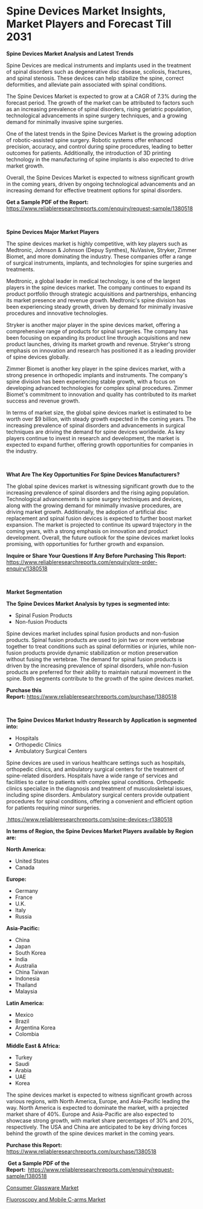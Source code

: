 <p><h1>Spine Devices Market Insights, Market Players and Forecast Till 2031</h1></p><p><strong>Spine Devices Market Analysis and Latest Trends</strong></p>
<p><p>Spine Devices are medical instruments and implants used in the treatment of spinal disorders such as degenerative disc disease, scoliosis, fractures, and spinal stenosis. These devices can help stabilize the spine, correct deformities, and alleviate pain associated with spinal conditions.</p><p>The Spine Devices Market is expected to grow at a CAGR of 7.3% during the forecast period. The growth of the market can be attributed to factors such as an increasing prevalence of spinal disorders, rising geriatric population, technological advancements in spine surgery techniques, and a growing demand for minimally invasive spine surgeries.</p><p>One of the latest trends in the Spine Devices Market is the growing adoption of robotic-assisted spine surgery. Robotic systems offer enhanced precision, accuracy, and control during spine procedures, leading to better outcomes for patients. Additionally, the introduction of 3D printing technology in the manufacturing of spine implants is also expected to drive market growth.</p><p>Overall, the Spine Devices Market is expected to witness significant growth in the coming years, driven by ongoing technological advancements and an increasing demand for effective treatment options for spinal disorders.</p></p>
<p><strong>Get a Sample PDF of the Report:&nbsp;</strong> <a href="https://www.reliableresearchreports.com/enquiry/request-sample/1380518">https://www.reliableresearchreports.com/enquiry/request-sample/1380518</a></p>
<p>&nbsp;</p>
<p><strong>Spine Devices Major Market Players</strong></p>
<p><p>The spine devices market is highly competitive, with key players such as Medtronic, Johnson & Johnson (Depuy Synthes), NuVasive, Stryker, Zimmer Biomet, and more dominating the industry. These companies offer a range of surgical instruments, implants, and technologies for spine surgeries and treatments. </p><p>Medtronic, a global leader in medical technology, is one of the largest players in the spine devices market. The company continues to expand its product portfolio through strategic acquisitions and partnerships, enhancing its market presence and revenue growth. Medtronic's spine division has been experiencing steady growth, driven by demand for minimally invasive procedures and innovative technologies.</p><p>Stryker is another major player in the spine devices market, offering a comprehensive range of products for spinal surgeries. The company has been focusing on expanding its product line through acquisitions and new product launches, driving its market growth and revenue. Stryker's strong emphasis on innovation and research has positioned it as a leading provider of spine devices globally.</p><p>Zimmer Biomet is another key player in the spine devices market, with a strong presence in orthopedic implants and instruments. The company's spine division has been experiencing stable growth, with a focus on developing advanced technologies for complex spinal procedures. Zimmer Biomet's commitment to innovation and quality has contributed to its market success and revenue growth.</p><p>In terms of market size, the global spine devices market is estimated to be worth over $9 billion, with steady growth expected in the coming years. The increasing prevalence of spinal disorders and advancements in surgical techniques are driving the demand for spine devices worldwide. As key players continue to invest in research and development, the market is expected to expand further, offering growth opportunities for companies in the industry.</p></p>
<p>&nbsp;</p>
<p><strong>What Are The Key Opportunities For Spine Devices Manufacturers?</strong></p>
<p><p>The global spine devices market is witnessing significant growth due to the increasing prevalence of spinal disorders and the rising aging population. Technological advancements in spine surgery techniques and devices, along with the growing demand for minimally invasive procedures, are driving market growth. Additionally, the adoption of artificial disc replacement and spinal fusion devices is expected to further boost market expansion. The market is projected to continue its upward trajectory in the coming years, with a strong emphasis on innovation and product development. Overall, the future outlook for the spine devices market looks promising, with opportunities for further growth and expansion.</p></p>
<p><strong>Inquire or Share Your Questions If Any Before Purchasing This Report:</strong> <a href="https://www.reliableresearchreports.com/enquiry/pre-order-enquiry/1380518">https://www.reliableresearchreports.com/enquiry/pre-order-enquiry/1380518</a></p>
<p>&nbsp;</p>
<p><strong>Market Segmentation</strong></p>
<p><strong>The Spine Devices Market Analysis by types is segmented into:</strong></p>
<p><ul><li>Spinal Fusion Products</li><li>Non-fusion Products</li></ul></p>
<p><p>Spine devices market includes spinal fusion products and non-fusion products. Spinal fusion products are used to join two or more vertebrae together to treat conditions such as spinal deformities or injuries, while non-fusion products provide dynamic stabilization or motion preservation without fusing the vertebrae. The demand for spinal fusion products is driven by the increasing prevalence of spinal disorders, while non-fusion products are preferred for their ability to maintain natural movement in the spine. Both segments contribute to the growth of the spine devices market.</p></p>
<p><strong>Purchase this Report:&nbsp;</strong><a href="https://www.reliableresearchreports.com/purchase/1380518">https://www.reliableresearchreports.com/purchase/1380518</a></p>
<p>&nbsp;</p>
<p><strong>The Spine Devices Market Industry Research by Application is segmented into:</strong></p>
<p><ul><li>Hospitals</li><li>Orthopedic Clinics</li><li>Ambulatory Surgical Centers</li></ul></p>
<p><p>Spine devices are used in various healthcare settings such as hospitals, orthopedic clinics, and ambulatory surgical centers for the treatment of spine-related disorders. Hospitals have a wide range of services and facilities to cater to patients with complex spinal conditions. Orthopedic clinics specialize in the diagnosis and treatment of musculoskeletal issues, including spine disorders. Ambulatory surgical centers provide outpatient procedures for spinal conditions, offering a convenient and efficient option for patients requiring minor surgeries.</p></p>
<p><a href="https://www.reliableresearchreports.com/spine-devices-r1380518">&nbsp;https://www.reliableresearchreports.com/spine-devices-r1380518</a></p>
<p><strong>In terms of Region, the Spine Devices Market Players available by Region are:</strong></p>
<p>
    <p> <strong> North America: </strong>
        <ul>
            <li>United States</li>
            <li>Canada</li>
        </ul>
        </p> 
    <p> <strong> Europe: </strong>
        <ul>
            <li>Germany</li>
            <li>France</li>
            <li>U.K.</li>
            <li>Italy</li>
            <li>Russia</li>
        </ul>
        </p> 
    <p> <strong> Asia-Pacific: </strong>
        <ul>
            <li>China</li>
            <li>Japan</li>
            <li>South Korea</li>
            <li>India</li>
            <li>Australia</li>
            <li>China Taiwan</li>
            <li>Indonesia</li>
            <li>Thailand</li>
            <li>Malaysia</li>
        </ul>
        </p> 
    <p> <strong> Latin America: </strong>
        <ul>
            <li>Mexico</li>
            <li>Brazil</li>
            <li>Argentina Korea</li>
            <li>Colombia</li>
        </ul>
        </p> 
    <p> <strong> Middle East & Africa: </strong>
        <ul>
            <li>Turkey</li>
            <li>Saudi</li>
            <li>Arabia</li>
            <li>UAE</li>
            <li>Korea</li>
        </ul>
    </p>
    </p>
<p><p>The spine devices market is expected to witness significant growth across various regions, with North America, Europe, and Asia-Pacific leading the way. North America is expected to dominate the market, with a projected market share of 40%. Europe and Asia-Pacific are also expected to showcase strong growth, with market share percentages of 30% and 20%, respectively. The USA and China are anticipated to be key driving forces behind the growth of the spine devices market in the coming years.</p></p>
<p><strong>Purchase this Report: </strong><a href="https://www.reliableresearchreports.com/purchase/1380518">https://www.reliableresearchreports.com/purchase/1380518</a></p>
<p>&nbsp;<strong>Get a Sample PDF of the Report:&nbsp;&nbsp;</strong><a href="https://www.reliableresearchreports.com/enquiry/request-sample/1380518">https://www.reliableresearchreports.com/enquiry/request-sample/1380518</a></p>
<p><strong></strong></p>
<p><p><a href="https://issuu.com/reportprime-2/docs/consumer-glassware-market-size-2030.pptx">Consumer Glassware Market</a></p><p><a href="https://github.com/lbird53714/Market-Research-Report-List-4/blob/main/fluoroscopy-and-mobile-c-arms-market.md">Fluoroscopy and Mobile C-arms Market</a></p></p>